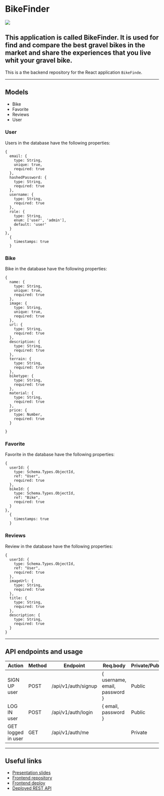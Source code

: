 # BikeFinder
<img src="public/images/background-1.png">

## This application is called BikeFinder. It is used for find and compare the best gravel bikes in the market and share the experiences that you live whit your gravel bike.

This is a the backend repository for the React application `BikeFinde`.

---

## Models

- Bike
- Favorite
- Reviews
- User

### User
Users in the database have the following properties:

```
{
  email: {
    type: String,
    unique: true,
    required: true
  },
  hashedPassword: {
    type: String,
    required: true
  },
  username: {
    type: String,
    required: true
  },
  role: {
    type: String,
    enum: ['user', 'admin'],
    default: 'user'
  }
},
  {
    timestamps: true
  }
```
### Bike
Bike in the database have the following properties:

```
{
  name: {
    type: String,
    unique: true,
    required: true
  },
  image: {
    type: String,
    unique: true,
    required: true
  },
  url: {
    type: String,
    required: true
  },
  description: {
    type: String,
    required: true
  },
  terrain: {
    type: String,
    required: true
  },
  biketype: {
    type: String,
    required: true
  },
  material: {
    type: String,
    required: true
  },
  price: {
    type: Number,
    required: true
  }
  
}
```
### Favorite
Favorite in the database have the following properties:

```
{
  userId: {
    type: Schema.Types.ObjectId,
    ref: "User",
    required: true
  },
  bikeId: {
    type: Schema.Types.ObjectId,
    ref: "Bike",
    required: true
  }
},
  {
    timestamps: true
  }
```
### Reviews
Review in the database have the following properties:

```
{
  userId: {
    type: Schema.Types.ObjectId,
    ref: "User",
    required: true
  },
  imageUrl: {
    type: String,
    required: true
  },
  title: {
    type: String,
    required: true
  },
  description: {
    type: String,
    required: true
  }
}
```


---

## API endpoints and usage 

| Action           | Method    | Endpoint             | Req.body                        | Private/Public |
|------------------|-----------|----------------------|---------------------------------|-----------------|
| SIGN UP user     | POST      | /api/v1/auth/signup  | { username, email, password }   |    Public |                 
| LOG IN user      | POST      | /api/v1/auth/login   | { email, password }             |    Public |                  
| GET logged in user   | GET     | /api/v1/auth/me    |   | Private |

---

## Useful links

- [Presentation slides]()
- [Frontend repository]()
- [Frontend deploy]()
- [Deployed REST API]()

